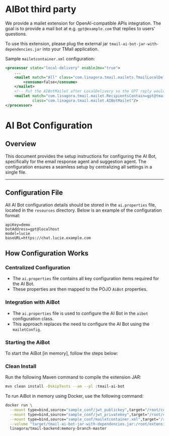 # AIBot third party

We provide a mailet extension for OpenAI-compatible APIs integration. The goal is to provide a mail bot at e.g. `gpt@example.com` that replies to users' questions.

To use this extension, please plug the external jar `tmail-ai-bot-jar-with-dependencies.jar` into your TMail application.

Sample `mailetcontainer.xml` configuration:

```xml
<processor state="local-delivery" enableJmx="true">
    ...
    <mailet match="All" class="com.linagora.tmail.mailets.TmailLocalDelivery">
        <consume>false</consume>
    </mailet>
    <!-- Put the AIBotMailet after LocalDelivery so the GPT reply would come after the asking question -->
    <mailet match="com.linagora.tmail.mailet.RecipientsContain=gpt@tmail.com"
            class="com.linagora.tmail.mailet.AIBotMailet"/>
</processor>
```
# AI Bot Configuration

## Overview

This document provides the setup instructions for configuring the AI Bot, specifically for the email response agent and suggestion agent. The configuration ensures a seamless setup by centralizing all settings in a single file.

---

## Configuration File

All AI Bot configuration details should be stored in the `ai.properties` file, located in the `resources` directory. Below is an example of the configuration format:

```properties
apiKey=demo
botAddress=gpt@localhost
model=lucie
baseURL=https://chat.lucie.example.com
```

## How Configuration Works

### Centralized Configuration

- The `ai.properties` file contains all key configuration items required for the AI Bot.
- These properties are then mapped to the POJO `AiBot` properties.

### Integration with AiBot

- The `ai.properties` file is used to configure the AI Bot in the `aibot` configuration class.
- This approach replaces the need to configure the AI Bot using the `mailetConfig`.

### Starting the AiBot

To start the AiBot [in memory], follow the steps below:

###  Clean Install

Run the following Maven command to compile the extension JAR:


```bash
mvn clean install -DskipTests --am --pl :tmail-ai-bot
```

To run AiBot in memory using Docker, use the following command:

```bash
docker run \
  --mount type=bind,source="sample_conf/jwt_publickey",target="/root/conf/jwt_publickey" \
  --mount type=bind,source="sample_conf/jwt_privatekey",target="/root/conf/jwt_privatekey" \
  --mount type=bind,source="sample_conf/mailetcontainer.xml",target="/root/conf/mailetcontainer.xml" \
  --volume "target/tmail-ai-bot-jar-with-dependencies.jar:/root/extensions-jars/tmail-ai-bot-jar-with-dependencies.jar" \
  linagora/tmail-backend:memory-branch-master
```
